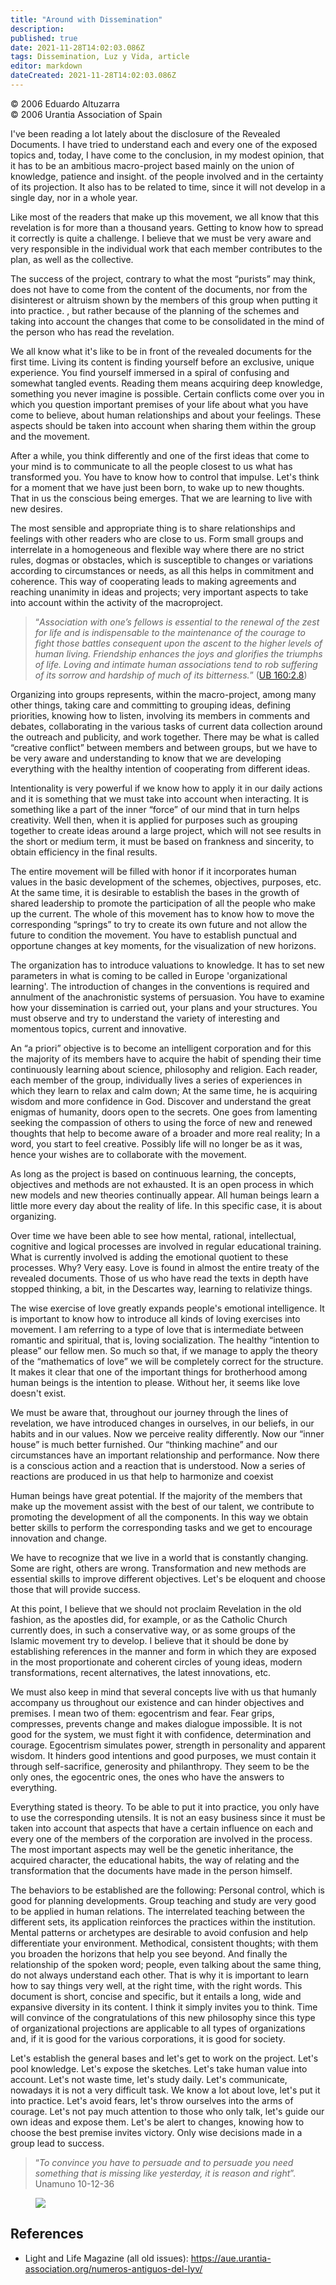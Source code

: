 ```yaml
---
title: "Around with Dissemination"
description: 
published: true
date: 2021-11-28T14:02:03.086Z
tags: Dissemination, Luz y Vida, article
editor: markdown
dateCreated: 2021-11-28T14:02:03.086Z
---
```


<p class="v-card v-sheet theme--light gray lighten-3 px-2">© 2006 Eduardo Altuzarra<br>© 2006 Urantia Association of Spain</p>


I've been reading a lot lately about the disclosure of the Revealed Documents. I have tried to understand each and every one of the exposed topics and, today, I have come to the conclusion, in my modest opinion, that it has to be an ambitious macro-project based mainly on the union of knowledge, patience and insight. of the people involved and in the certainty of its projection. It also has to be related to time, since it will not develop in a single day, nor in a whole year.

Like most of the readers that make up this movement, we all know that this revelation is for more than a thousand years. Getting to know how to spread it correctly is quite a challenge. I believe that we must be very aware and very responsible in the individual work that each member contributes to the plan, as well as the collective.

The success of the project, contrary to what the most “purists” may think, does not have to come from the content of the documents, nor from the disinterest or altruism shown by the members of this group when putting it into practice. , but rather because of the planning of the schemes and taking into account the changes that come to be consolidated in the mind of the person who has read the revelation.

We all know what it's like to be in front of the revealed documents for the first time. Living its content is finding yourself before an exclusive, unique experience. You find yourself immersed in a spiral of confusing and somewhat tangled events. Reading them means acquiring deep knowledge, something you never imagine is possible. Certain conflicts come over you in which you question important premises of your life about what you have come to believe, about human relationships and about your feelings. These aspects should be taken into account when sharing them within the group and the movement.

After a while, you think differently and one of the first ideas that come to your mind is to communicate to all the people closest to us what has transformed you. You have to know how to control that impulse. Let's think for a moment that we have just been born, to wake up to new thoughts. That in us the conscious being emerges. That we are learning to live with new desires.

The most sensible and appropriate thing is to share relationships and feelings with other readers who are close to us. Form small groups and interrelate in a homogeneous and flexible way where there are no strict rules, dogmas or obstacles, which is susceptible to changes or variations according to circumstances or needs, as all this helps in commitment and coherence. This way of cooperating leads to making agreements and reaching unanimity in ideas and projects; very important aspects to take into account within the activity of the macroproject.

> “_Association with one’s fellows is essential to the renewal of the zest for life and is indispensable to the maintenance of the courage to fight those battles consequent upon the ascent to the higher levels of human living. Friendship enhances the joys and glorifies the triumphs of life. Loving and intimate human associations tend to rob suffering of its sorrow and hardship of much of its bitterness._” ([UB 160:2.8](/en/The_Urantia_Book/160#p2_8))

Organizing into groups represents, within the macro-project, among many other things, taking care and committing to grouping ideas, defining priorities, knowing how to listen, involving its members in comments and debates, collaborating in the various tasks of current data collection around the outreach and publicity, and work together. There may be what is called “creative conflict” between members and between groups, but we have to be very aware and understanding to know that we are developing everything with the healthy intention of cooperating from different ideas.

Intentionality is very powerful if we know how to apply it in our daily actions and it is something that we must take into account when interacting. It is something like a part of the inner “force” of our mind that in turn helps creativity. Well then, when it is applied for purposes such as grouping together to create ideas around a large project, which will not see results in the short or medium term, it must be based on frankness and sincerity, to obtain efficiency in the final results.

The entire movement will be filled with honor if it incorporates human values in the basic development of the schemes, objectives, purposes, etc. At the same time, it is desirable to establish the bases in the growth of shared leadership to promote the participation of all the people who make up the current. The whole of this movement has to know how to move the corresponding “springs” to try to create its own future and not allow the future to condition the movement. You have to establish punctual and opportune changes at key moments, for the visualization of new horizons.

The organization has to introduce valuations to knowledge. It has to set new parameters in what is coming to be called in Europe 'organizational learning'. The introduction of changes in the conventions is required and annulment of the anachronistic systems of persuasion. You have to examine how your dissemination is carried out, your plans and your structures. You must observe and try to understand the variety of interesting and momentous topics, current and innovative.

An “a priori” objective is to become an intelligent corporation and for this the majority of its members have to acquire the habit of spending their time continuously learning about science, philosophy and religion. Each reader, each member of the group, individually lives a series of experiences in which they learn to relax and calm down; At the same time, he is acquiring wisdom and more confidence in God. Discover and understand the great enigmas of humanity, doors open to the secrets. One goes from lamenting seeking the compassion of others to using the force of new and renewed thoughts that help to become aware of a broader and more real reality; In a word, you start to feel creative. Possibly life will no longer be as it was, hence your wishes are to collaborate with the movement.

As long as the project is based on continuous learning, the concepts, objectives and methods are not exhausted. It is an open process in which new models and new theories continually appear. All human beings learn a little more every day about the reality of life. In this specific case, it is about organizing.

Over time we have been able to see how mental, rational, intellectual, cognitive and logical processes are involved in regular educational training. What is currently involved is adding the emotional quotient to these processes. Why? Very easy. Love is found in almost the entire treaty of the revealed documents. Those of us who have read the texts in depth have stopped thinking, a bit, in the Descartes way, learning to relativize things.

The wise exercise of love greatly expands people's emotional intelligence. It is important to know how to introduce all kinds of loving exercises into movement. I am referring to a type of love that is intermediate between romantic and spiritual, that is, loving socialization. The healthy “intention to please” our fellow men. So much so that, if we manage to apply the theory of the “mathematics of love” we will be completely correct for the structure. It makes it clear that one of the important things for brotherhood among human beings is the intention to please. Without her, it seems like love doesn't exist.

We must be aware that, throughout our journey through the lines of revelation, we have introduced changes in ourselves, in our beliefs, in our habits and in our values. Now we perceive reality differently. Now our “inner house” is much better furnished. Our “thinking machine” and our circumstances have an important relationship and performance. Now there is a conscious action and a reaction that is understood. Now a series of reactions are produced in us that help to harmonize and coexist

Human beings have great potential. If the majority of the members that make up the movement assist with the best of our talent, we contribute to promoting the development of all the components. In this way we obtain better skills to perform the corresponding tasks and we get to encourage innovation and change.

We have to recognize that we live in a world that is constantly changing. Some are right, others are wrong. Transformation and new methods are essential skills to improve different objectives. Let's be eloquent and choose those that will provide success.

At this point, I believe that we should not proclaim Revelation in the old fashion, as the apostles did, for example, or as the Catholic Church currently does, in such a conservative way, or as some groups of the Islamic movement try to develop. I believe that it should be done by establishing references in the manner and form in which they are exposed in the most proportionate and coherent circles of young ideas, modern transformations, recent alternatives, the latest innovations, etc.

We must also keep in mind that several concepts live with us that humanly accompany us throughout our existence and can hinder objectives and premises. I mean two of them: egocentrism and fear. Fear grips, compresses, prevents change and makes dialogue impossible. It is not good for the system, we must fight it with confidence, determination and courage. Egocentrism simulates power, strength in personality and apparent wisdom. It hinders good intentions and good purposes, we must contain it through self-sacrifice, generosity and philanthropy. They seem to be the only ones, the egocentric ones, the ones who have the answers to everything.

Everything stated is theory. To be able to put it into practice, you only have to use the corresponding utensils. It is not an easy business since it must be taken into account that aspects that have a certain influence on each and every one of the members of the corporation are involved in the process. The most important aspects may well be the genetic inheritance, the acquired character, the educational habits, the way of relating and the transformation that the documents have made in the person himself.

The behaviors to be established are the following: Personal control, which is good for planning developments. Group teaching and study are very good to be applied in human relations. The interrelated teaching between the different sets, its application reinforces the practices within the institution. Mental patterns or archetypes are desirable to avoid confusion and help differentiate your environment. Methodical, consistent thoughts; with them you broaden the horizons that help you see beyond. And finally the relationship of the spoken word; people, even talking about the same thing, do not always understand each other. That is why it is important to learn how to say things very well, at the right time, with the right words. This document is short, concise and specific, but it entails a long, wide and expansive diversity in its content. I think it simply invites you to think. Time will convince of the congratulations of this new philosophy since this type of organizational projections are applicable to all types of organizations and, if it is good for the various corporations, it is good for society.

Let's establish the general bases and let's get to work on the project. Let's pool knowledge. Let's expose the sketches. Let's take human value into account. Let's not waste time, let's study daily. Let's communicate, nowadays it is not a very difficult task. We know a lot about love, let's put it into practice. Let's avoid fears, let's throw ourselves into the arms of courage. Let's not pay much attention to those who only talk, let's guide our own ideas and expose them. Let's be alert to changes, knowing how to choose the best premise invites victory. Only wise decisions made in a group lead to success.

> “_To convince you have to persuade and to persuade you need something that is missing like yesterday, it is reason and right_”. Unamuno 10-12-36

<figure id="Figure_1" class="image urantiapedia">
<img src="/image/article/Luz_y_Vida/LyV6/01.jpg">
</figure>

## References

- Light and Life Magazine (all old issues): https://aue.urantia-association.org/numeros-antiguos-del-lyv/

